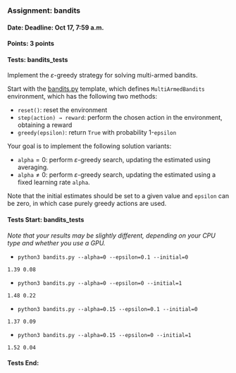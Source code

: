 ### Assignment: bandits
#### Date: Deadline: Oct 17, 7:59 a.m.
#### Points: 3 points
#### Tests: bandits_tests

Implement the $ε$-greedy strategy for solving multi-armed bandits.

Start with the [bandits.py](https://github.com/ufal/npfl122/tree/master/labs/01/bandits.py)
template, which defines `MultiArmedBandits` environment, which has the following
two methods:
- `reset()`: reset the environment
- `step(action) → reward`: perform the chosen action in the environment,
  obtaining a reward
- `greedy(epsilon)`: return `True` with probability 1-`epsilon`

Your goal is to implement the following solution variants:
- `alpha`$=0$: perform $ε$-greedy search, updating the estimated using
  averaging.
- `alpha`$≠0$: perform $ε$-greedy search, updating the estimated using
  a fixed learning rate `alpha`.

Note that the initial estimates should be set to a given value and `epsilon` can
be zero, in which case purely greedy actions are used.

#### Tests Start: bandits_tests
_Note that your results may be slightly different, depending on your CPU type and whether you use a GPU._
- `python3 bandits.py --alpha=0 --epsilon=0.1 --initial=0`
```
1.39 0.08
```
- `python3 bandits.py --alpha=0 --epsilon=0 --initial=1`
```
1.48 0.22
```
- `python3 bandits.py --alpha=0.15 --epsilon=0.1 --initial=0`
```
1.37 0.09
```
- `python3 bandits.py --alpha=0.15 --epsilon=0 --initial=1`
```
1.52 0.04
```
#### Tests End:
